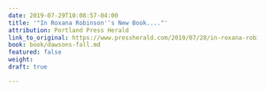```yaml
---
date: 2019-07-29T10:08:57-04:00
title: '"In Roxana Robinson''s New Book...."'
attribution: Portland Press Herald
link_to_original: https://www.pressherald.com/2019/07/28/in-roxana-robinsons-latest-novel-her-own-great-grandparents-are-embroiled-in-the-struggles-of-reconstruction/
book: book/dawsons-fall.md
featured: false
weight: 
draft: true

---
```

